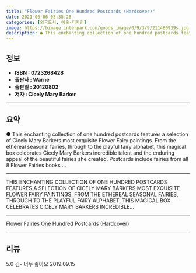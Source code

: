 ```yaml
---
title: "Flower Fairies One Hundred Postcards (Hardcover)"
date: 2021-06-06 05:38:28
categories: [외국도서, 예술-디자인]
image: https://bimage.interpark.com/goods_image/0/9/3/9/211480939s.jpg
description: ● This enchanting collection of one hundred postcards features a selection of Cicely Mary Barkers most exquisite Flower Fairy paintings. From the ethereal seas
---
```


## **정보**

- **ISBN : 0723268428**
- **출판사 : Warne**
- **출판일 : 20120802**
- **저자 : Cicely Mary Barker**

------



## **요약**

●  This enchanting collection of one hundred postcards features a selection of Cicely Mary Barkers most exquisite Flower Fairy paintings. From the ethereal seasonal fairies, through to the playful fairy alphabet, this magical box celebrates Cicely Mary Barkers incredible talent and the enduring appeal of the beautiful fairies she created. Postcards include fairies from all 8 Flower Fairies books ...

------

THIS ENCHANTING COLLECTION OF ONE HUNDRED POSTCARDS FEATURES A SELECTION OF CICELY MARY BARKERS MOST EXQUISITE FLOWER FAIRY PAINTINGS. FROM THE ETHEREAL SEASONAL FAIRIES, THROUGH TO THE PLAYFUL FAIRY ALPHABET, THIS MAGICAL BOX CELEBRATES CICELY MARY BARKERS INCREDIBLE... 

------


Flower Fairies One Hundred Postcards (Hardcover) 

------


## **리뷰** 

5.0 김- 너무 좋아요 2019.09.15 <br/>